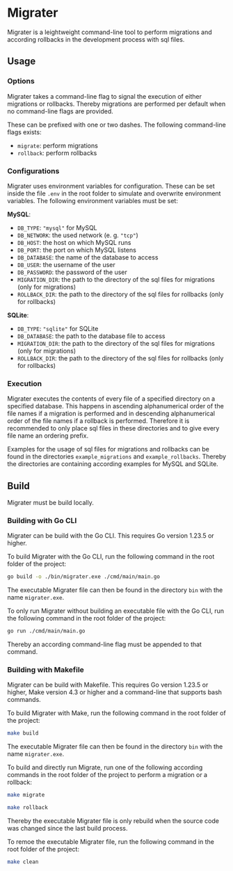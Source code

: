 # Migrater

Migrater is a leightweight command-line tool to perform migrations and according rollbacks in the development process with sql files.

## Usage

### Options

Migrater takes a command-line flag to signal the execution of either migrations or rollbacks. Thereby migrations are performed per default when no command-line flags are provided.

These can be prefixed with one or two dashes. The following command-line flags exists:

- `migrate`: perform migrations
- `rollback`: perform rollbacks

### Configurations

Migrater uses environment variables for configuration. These can be set inside the file `.env` in the root folder to simulate and overwrite environment variables. The following environment variables must be set:

**MySQL**:

- `DB_TYPE`: `"mysql"` for MySQL
- `DB_NETWORK`: the used network (e. g. `"tcp"`)
- `DB_HOST`: the host on which MySQL runs
- `DB_PORT`: the port on which MySQL listens
- `DB_DATABASE`: the name of the database to access
- `DB_USER`: the username of the user
- `DB_PASSWORD`: the password of the user
- `MIGRATION_DIR`: the path to the directory of the sql files for migrations (only for migrations)
- `ROLLBACK_DIR`: the path to the directory of the sql files for rollbacks (only for rollbacks)

**SQLite**:

- `DB_TYPE`: `"sqlite"` for SQLite
- `DB_DATABASE`: the path to the database file to access
- `MIGRATION_DIR`: the path to the directory of the sql files for migrations (only for migrations)
- `ROLLBACK_DIR`: the path to the directory of the sql files for rollbacks (only for rollbacks)

### Execution

Migrater executes the contents of every file of a specified directory on a specified database. This happens in ascending alphanumerical order of the file names if a migration is performed and in descending alphanumerical order of the file names if a rollback is performed. Therefore it is recommended to only place sql files in these directories and to give every file name an ordering prefix.

Examples for the usage of sql files for migrations and rollbacks can be found in the directories `example_migrations` and `example_rollbacks`. Thereby the directories are containing according examples for MySQL and SQLite.

## Build

Migrater must be build locally.

### Building with Go CLI

Migrater can be build with the Go CLI. This requires Go version 1.23.5 or higher.

To build Migrater with the Go CLI, run the following command in the root folder of the project:

```bash
go build -o ./bin/migrater.exe ./cmd/main/main.go
```

The executable Migrater file can then be found in the directory `bin` with the name `migrater.exe`.

To only run Migrater without building an executable file with the Go CLI, run the following command in the root folder of the project:

```bash
go run ./cmd/main/main.go
```

Thereby an according command-line flag must be appended to that command.

### Building with Makefile

Migrater can be build with Makefile. This requires Go version 1.23.5 or higher, Make version 4.3 or higher and a command-line that supports bash commands.

To build Migrater with Make, run the following command in the root folder of the project:

```bash
make build
```

The executable Migrater file can then be found in the directory `bin` with the name `migrater.exe`.

To build and directly run Migrate, run one of the following according commands in the root folder of the project to perform a migration or a rollback:

```bash
make migrate
```

```bash
make rollback
```

Thereby the executable Migrater file is only rebuild when the source code was changed since the last build process.

To remoe the executable Migrater file, run the following command in the root folder of the project:

```bash
make clean
```

